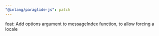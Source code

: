 ```yaml
---
"@inlang/paraglide-js": patch
---
```


feat: Add options argument to messageIndex function, to allow forcing a locale
